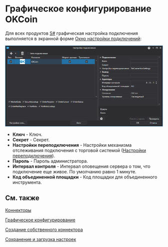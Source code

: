 # Графическое конфигурирование OKCoin

Для всех продуктов [S\#](StockSharpAbout.md) графическая настройка подключения выполняется в экранной форме [Окно настройки подключений](API_UI_ConnectorWindow.md):

![API GUI Settings OKCoin](../images/API_GUI_Settings_OKCoin.png)

- **Ключ** \- Ключ. 
- **Секрет** \- Секрет. 
- **Настройки переподключения** \- Настройки механизма отслеживания подключения с торговой системой ([Настройки переподключения](Reconnect.md)). 
- **Пароль** \- Пароль администратора. 
- **Интервал контроля** \- Интервал оповещения сервера о том, что подключение еще живое. По умолчанию равно 1 минуте. 
- **Код объединенной площадки** \- Код площадки для объединенного инструмента. 

## См. также

[Коннекторы](API_Connectors.md)

[Графическое конфигурирование](API_ConnectorsUIConfiguration.md)

[Создание собственного коннектора](ConnectorCreating.md)

[Сохранение и загрузка настроек](API_Connectors_SaveConnectorSettings.md)
